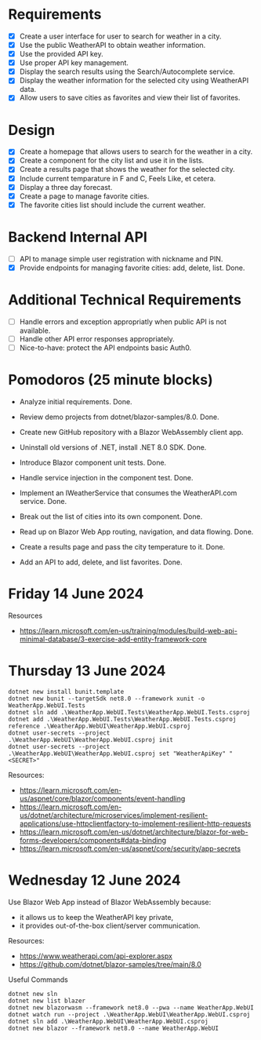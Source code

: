 # Requirements

* [x] Create a user interface for user to search for weather in a city. 
* [x] Use the public WeatherAPI to obtain weather information. 
* [x] Use the provided API key.
* [x] Use proper API key management. 
* [x] Display the search results using the Search/Autocomplete service.
* [x] Display the weather information for the selected city using WeatherAPI data.
* [x] Allow users to save cities as favorites and view their list of favorites.

# Design 

* [x] Create a homepage that allows users to search for the weather in a city.
* [x] Create a component for the city list and use it in the lists.
* [x] Create a results page that shows the weather for the selected city.
* [x] Include current temparature in F and C, Feels Like, et cetera.
* [x] Display a three day forecast. 
* [x] Create a page to manage favorite cities.
* [x] The favorite cities list should include the current weather.

# Backend Internal API

* [ ] API to manage simple user registration with nickname and PIN.
* [x] Provide endpoints for managing favorite cities: add, delete, list. Done.

# Additional Technical Requirements

* [ ] Handle errors and exception appropriatly when public API is not available.
* [ ] Handle other API error responses appropriately.
* [ ] Nice-to-have: protect the API endpoints basic Auth0.

# Pomodoros (25 minute blocks)

* Analyze initial requirements. Done. 

* Review demo projects from dotnet/blazor-samples/8.0. Done.

* Create new GitHub repository with a Blazor WebAssembly client app.

* Uninstall old versions of .NET, install .NET 8.0 SDK. Done.

* Introduce Blazor component unit tests. Done.

* Handle service injection in the component test. Done.

* Implement an IWeatherService that consumes the WeatherAPI.com service. Done.

* Break out the list of cities into its own component. Done.

* Read up on Blazor Web App routing, navigation, and data flowing. Done.

* Create a results page and pass the city temperature to it. Done.

* Add an API to add, delete, and list favorites. Done.


# Friday 14 June 2024

Resources

- https://learn.microsoft.com/en-us/training/modules/build-web-api-minimal-database/3-exercise-add-entity-framework-core

# Thursday 13 June 2024

```
dotnet new install bunit.template
dotnet new bunit --targetSdk net8.0 --framework xunit -o WeatherApp.WebUI.Tests
dotnet sln add .\WeatherApp.WebUI.Tests\WeatherApp.WebUI.Tests.csproj
dotnet add .\WeatherApp.WebUI.Tests\WeatherApp.WebUI.Tests.csproj reference .\WeatherApp.WebUI\WeatherApp.WebUI.csproj
dotnet user-secrets --project .\WeatherApp.WebUI\WeatherApp.WebUI.csproj init
dotnet user-secrets --project .\WeatherApp.WebUI\WeatherApp.WebUI.csproj set "WeatherApiKey" "<SECRET>"
```

Resources:

- https://learn.microsoft.com/en-us/aspnet/core/blazor/components/event-handling
- https://learn.microsoft.com/en-us/dotnet/architecture/microservices/implement-resilient-applications/use-httpclientfactory-to-implement-resilient-http-requests
- https://learn.microsoft.com/en-us/dotnet/architecture/blazor-for-web-forms-developers/components#data-binding
- https://learn.microsoft.com/en-us/aspnet/core/security/app-secrets

# Wednesday 12 June 2024

Use Blazor Web App instead of Blazor WebAssembly because:
- it allows us to keep the WeatherAPI key private,
- it provides out-of-the-box client/server communication.

Resources:

- https://www.weatherapi.com/api-explorer.aspx
- https://github.com/dotnet/blazor-samples/tree/main/8.0

Useful Commands
```
dotnet new sln
dotnet new list blazer
dotnet new blazorwasm --framework net8.0 --pwa --name WeatherApp.WebUI
dotnet watch run --project .\WeatherApp.WebUI\WeatherApp.WebUI.csproj
dotnet sln add .\WeatherApp.WebUI\WeatherApp.WebUI.csproj
dotnet new blazor --framework net8.0 --name WeatherApp.WebUI
```
